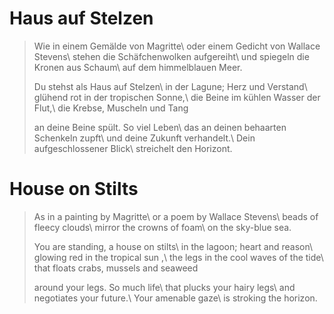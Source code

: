 Haus auf Stelzen
================

> Wie in einem Gemälde von Magritte\\
> oder einem Gedicht von Wallace Stevens\\
> stehen die Schäfchenwolken aufgereiht\\
> und spiegeln die Kronen aus Schaum\\
> auf dem himmelblauen Meer.
>
> Du stehst als Haus auf Stelzen\\
> in der Lagune; Herz und Verstand\\
> glühend rot in der tropischen Sonne,\\
> die Beine im kühlen Wasser der Flut,\\
> die Krebse, Muscheln und Tang
>
> an deine Beine spült. So viel Leben\\
> das an deinen behaarten Schenkeln zupft\\
> und deine Zukunft verhandelt.\\
> Dein aufgeschlossener Blick\\
> streichelt den Horizont.

House on Stilts
===============

> As in a painting by Magritte\\
> or a poem by Wallace Stevens\\
> beads of fleecy clouds\\
> mirror the crowns of foam\\
> on the sky-blue sea.
>
> You are standing, a house on stilts\\
> in the lagoon; heart and reason\\
> glowing red in the tropical sun ,\\
> the legs in the cool waves of the tide\\
> that floats crabs, mussels and seaweed
>
> around your legs. So much life\\
> that plucks your hairy legs\\
> and negotiates your future.\\
> Your amenable gaze\\
> is stroking the horizon.
